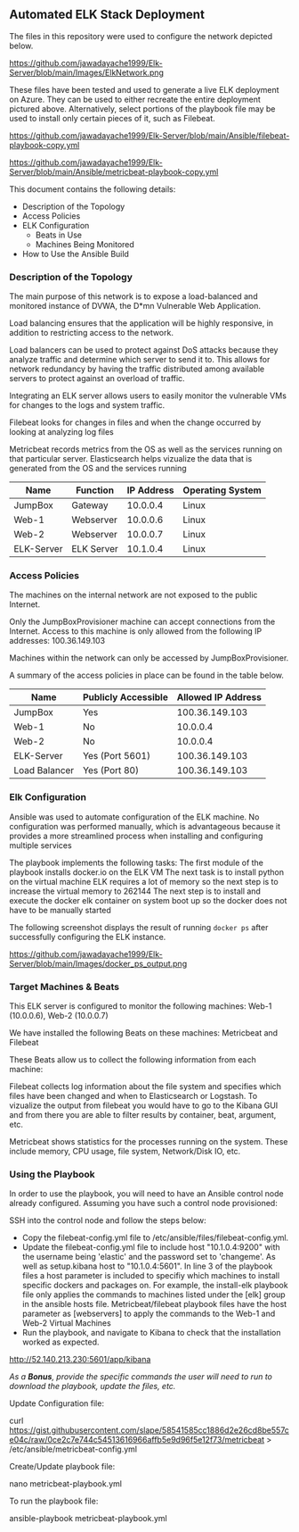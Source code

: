 ## Automated ELK Stack Deployment

The files in this repository were used to configure the network depicted below.

https://github.com/jawadayache1999/Elk-Server/blob/main/Images/ElkNetwork.png

These files have been tested and used to generate a live ELK deployment on Azure. They can be used to either recreate the entire deployment pictured above. Alternatively, select portions of the playbook file may be used to install only certain pieces of it, such as Filebeat.

https://github.com/jawadayache1999/Elk-Server/blob/main/Ansible/filebeat-playbook-copy.yml

https://github.com/jawadayache1999/Elk-Server/blob/main/Ansible/metricbeat-playbook-copy.yml

This document contains the following details:
- Description of the Topology
- Access Policies
- ELK Configuration
  - Beats in Use
  - Machines Being Monitored
- How to Use the Ansible Build


### Description of the Topology

The main purpose of this network is to expose a load-balanced and monitored instance of DVWA, the D*mn Vulnerable Web Application.

Load balancing ensures that the application will be highly responsive, in addition to restricting access to the network.

Load balancers can be used to protect against DoS attacks because they analyze traffic and determine which server to send it to.
This allows for network redundancy by having the traffic distributed among available servers to protect against an overload of traffic.

Integrating an ELK server allows users to easily monitor the vulnerable VMs for changes to the logs and system traffic.


Filebeat looks for changes in files and when the change occurred by looking at analyzing log files

Metricbeat records metrics from the OS as well as the services running on that particular server. Elasticsearch helps vizualize
the data that is generated from the OS and the services running


| Name       | Function   | IP Address | Operating System |
|------------|------------|------------|------------------|
| JumpBox    | Gateway    | 10.0.0.4   | Linux            |
| Web-1      | Webserver  | 10.0.0.6   | Linux            |
| Web-2      | Webserver  | 10.0.0.7   | Linux            |
| ELK-Server | ELK Server | 10.1.0.4   | Linux            |

### Access Policies

The machines on the internal network are not exposed to the public Internet. 

Only the JumpBoxProvisioner machine can accept connections from the Internet. Access to this machine is only allowed from the following IP addresses:
100.36.149.103

Machines within the network can only be accessed by JumpBoxProvisioner.

A summary of the access policies in place can be found in the table below.

| Name          | Publicly Accessible  | Allowed IP Address |
|---------------|----------------------|--------------------|
| JumpBox       | Yes                  | 100.36.149.103     |
| Web-1         | No                   | 10.0.0.4           |
| Web-2         | No                   | 10.0.0.4           |
| ELK-Server    | Yes (Port 5601)      | 100.36.149.103     |
| Load Balancer | Yes (Port 80)        | 100.36.149.103     |

### Elk Configuration

Ansible was used to automate configuration of the ELK machine. No configuration was performed manually, which is advantageous because it provides
a more streamlined process when installing and configuring multiple services

The playbook implements the following tasks:
The first module of the playbook installs docker.io on the ELK VM
The next task is to install python on the virtual machine
ELK requires a lot of memory so the next step is to increase the virtual memory to 262144
The next step is to install and execute the docker elk container on system boot up so the docker does not have to be manually started


The following screenshot displays the result of running `docker ps` after successfully configuring the ELK instance.

https://github.com/jawadayache1999/Elk-Server/blob/main/Images/docker_ps_output.png


### Target Machines & Beats
This ELK server is configured to monitor the following machines: Web-1 (10.0.0.6), Web-2 (10.0.0.7)

We have installed the following Beats on these machines: Metricbeat and Filebeat

These Beats allow us to collect the following information from each machine:

Filebeat collects log information about the file system and specifies which files have been changed and when to Elasticsearch or Logstash. To vizualize the output from filebeat you would have to go to the Kibana GUI and from there you are able to filter results by container, beat, argument, etc.

Metricbeat shows statistics for the processes running on the system. These include memory, CPU usage, file system, Network/Disk IO, etc.


### Using the Playbook
In order to use the playbook, you will need to have an Ansible control node already configured. Assuming you have such a control node provisioned: 

SSH into the control node and follow the steps below:
- Copy the filebeat-config.yml file to /etc/ansible/files/filebeat-config.yml.
- Update the filebeat-config.yml file to include host "10.1.0.4:9200" with the username being 'elastic' and the password set to 'changeme'.
As well as setup.kibana host to "10.1.0.4:5601". In line 3 of the playbook files a host parameter is included to specifiy which machines to install
specific dockers and packages on. For example, the install-elk playbook file only applies the commands to machines listed under the [elk] group in the
ansible hosts file. Metricbeat/filebeat playbook files have the host parameter as [webservers] to apply the commands to the Web-1 and Web-2 Virtual Machines
- Run the playbook, and navigate to Kibana to check that the installation worked as expected.

http://52.140.213.230:5601/app/kibana

_As a **Bonus**, provide the specific commands the user will need to run to download the playbook, update the files, etc._

Update Configuration file:

curl https://gist.githubusercontent.com/slape/58541585cc1886d2e26cd8be557ce04c/raw/0ce2c7e744c54513616966affb5e9d96f5e12f73/metricbeat > /etc/ansible/metricbeat-config.yml

Create/Update playbook file:

nano metricbeat-playbook.yml

To run the playbook file:

ansible-playbook metricbeat-playbook.yml

